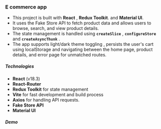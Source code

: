 ### E commerce app

- This project is built with **React** , **Redux Toolkit**. and **Material UI**.
- It uses the Fake Store API to fetch product data and allows users to browse, search, and view product details.
- The state management is handled using
  **`createSlice`** , **`configureStore`** and **`createAsyncThunk`** .
- The app supports light/dark theme toggling , persists the user's cart using localStorage and navigating between the home page, product details, and error page for unmatched routes.

##### Technologies

- **React** (v18.3)
- **React-Router**
- **Redux Toolkit** for state management
- **Vite** for fast development and build process
- **Axios** for handling API requests.
- **Fake Store API**
- **Material UI**

##### Demo
